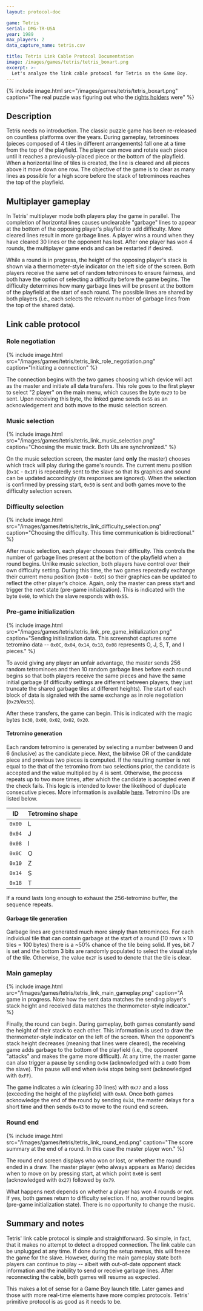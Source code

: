 ```yaml
---
layout: protocol-doc

game: Tetris
serial: DMG-TR-USA
year: 1989
max_players: 2
data_capture_name: tetris.csv

title: Tetris Link Cable Protocol Documentation
image: /images/games/tetris/tetris_boxart.png
excerpt: >-
  Let's analyze the link cable protocol for Tetris on the Game Boy.
---
```


{%
   include image.html
   src="/images/games/tetris/tetris_boxart.png"
   caption="The real puzzle was figuring out who the [rights holders](https://en.wikipedia.org/wiki/Tetris#History) were"
%}

## Description

Tetris needs no introduction. The classic puzzle game has been re-released on
countless platforms over the years. During gameplay, tetrominoes (pieces
composed of 4 tiles in different arrangements) fall one at a time from the top
of the playfield. The player can move and rotate each piece until it reaches a
previously-placed piece or the bottom of the playfield. When a horizontal line
of tiles is created, the line is cleared and all pieces above it move down one
row. The objective of the game is to clear as many lines as possible for a high
score before the stack of tetrominoes reaches the top of the playfield.

## Multiplayer gameplay

In Tetris' multiplayer mode both players play the game in parallel. The
completion of horizontal lines causes unclearable "garbage" lines to appear at
the bottom of the opposing player's playfield to add difficulty. More cleared
lines result in more garbage lines. A player wins a round when they have cleared
30 lines or the opponent has lost. After one player has won 4 rounds, the
multiplayer game ends and can be restarted if desired.

While a round is in progress, the height of the opposing player's stack is
shown via a thermometer-style indicator on the left side of the screen. Both
players receive the same set of random tetrominoes to ensure fairness, and both
have the option of selecting a difficulty before the game begins. The difficulty
determines how many garbage lines will be present at the bottom of the playfield
at the start of each round. The possible lines are shared by both players (i.e.,
each selects the relevant number of garbage lines from the top of the shared
data).

## Link cable protocol

### Role negotiation

{%
   include image.html
   src="/images/games/tetris/tetris_link_role_negotiation.png"
   caption="Initiating a connection"
%}

The connection begins with the two games choosing which device will act as the
master and initiate all data transfers. This role goes to the first player to
select "2 player" on the main menu, which causes the byte `0x29` to be sent.
Upon receiving this byte, the linked game sends `0x55` as an acknowledgement and
both move to the music selection screen.

### Music selection

{%
   include image.html
   src="/images/games/tetris/tetris_link_music_selection.png"
   caption="Choosing the music track. Both UIs are synchronized."
%}

On the music selection screen, the master (and **only** the master) chooses which
track will play during the game's rounds. The current menu position (`0x1C` -
`0x1F`) is repeatedly sent to the slave so that its graphics and sound can be
updated accordingly (its responses are ignored). When the selection is
confirmed by pressing start, `0x50` is sent and both games move to the
difficulty selection screen.

### Difficulty selection

{%
   include image.html
   src="/images/games/tetris/tetris_link_difficulty_selection.png"
   caption="Choosing the difficulty. This time communication is bidirectional."
%}

After music selection, each player chooses their difficulty. This controls the
number of garbage lines present at the bottom of the playfield when a round
begins. Unlike music selection, both players have control over their own
difficulty setting. During this time, the two games repeatedly exchange their
current menu position (`0x00` - `0x05`) so their graphics can be updated to
reflect the other player's choice. Again, only the master can press start and
trigger the next state (pre-game initialization). This is indicated with the
byte `0x60`, to which the slave responds with `0x55`.

### Pre-game initialization

{%
   include image.html
   src="/images/games/tetris/tetris_link_pre_game_initialization.png"
   caption="Sending initialization data. This screenshot captures some tetromino data -- `0x0C`, `0x04`, `0x14`, `0x18`, `0x08` represents O, J, S, T, and I pieces."
%}

To avoid giving any player an unfair advantage, the master sends 256 random
tetrominoes and then 10 random garbage lines before each round begins so that
both players receive the same pieces and have the same initial garbage (if
difficulty settings are different between players, they just truncate the shared
garbage tiles at different heights). The start of each block of data is signaled
with the same exchange as in role negotiation (`0x29`/`0x55`).

After these transfers, the game can begin. This is indicated with the magic bytes
`0x30`, `0x00`, `0x02`, `0x02`, `0x20`.

#### Tetromino generation

Each random tetromino is generated by selecting a number between 0 and 6
(inclusive) as the candidate piece. Next, the bitwise OR of the candidate piece
and previous two pieces is computed. If the resulting number is not equal to the
that of the tetromino from two selections prior, the candidate is accepted and
the value multiplied by 4 is sent. Otherwise, the process repeats up to two more
times, after which the candidate is accepted even if the check fails. This logic
is intended to lower the likelihood of duplicate consecutive pieces. More
information is available
[here](https://harddrop.com/wiki/Tetris_(Game_Boy)#Randomizer). Tetromino IDs
are listed below.

|ID    |Tetromino shape|
|------|---------------|
|`0x00`|L              |
|`0x04`|J              |
|`0x08`|I              |
|`0x0C`|O              |
|`0x10`|Z              |
|`0x14`|S              |
|`0x18`|T              |

If a round lasts long enough to exhaust the 256-tetromino buffer, the sequence
repeats.

#### Garbage tile generation

Garbage lines are generated much more simply than tetrominoes. For each
individual tile that can contain garbage at the start of a round (10 rows x 10
tiles = 100 bytes) there is a ~50% chance of the tile being solid. If yes, bit 7
is set and the bottom 3 bits are randomly populated to select the visual style
of the tile. Otherwise, the value `0x2F` is used to denote that the tile is
clear.

### Main gameplay

{%
   include image.html
   src="/images/games/tetris/tetris_link_main_gameplay.png"
   caption="A game in progress. Note how the sent data matches the sending player's stack height and received data matches the thermometer-style indicator."
%}

Finally, the round can begin. During gameplay, both games constantly send the
height of their stack to each other. This information is used to draw the
thermometer-style indicator on the left of the screen. When the opponent's stack
height decreases (meaning that lines were cleared), the receiving game adds
garbage to the bottom of the playfield (i.e., the opponent "attacks" and makes
the game more difficult). At any time, the master game can also trigger a pause
by sending `0x94` (acknowledged with a `0x00` from the slave). The pause will
end when `0x94` stops being sent (acknowledged with `0xFF`).

The game indicates a win (clearing 30 lines) with `0x77` and a loss (exceeding
the height of the playfield) with `0xAA`. Once both games acknowledge the end of
the round by sending `0x34`, the master delays for a short time and then sends
`0x43` to move to the round end screen.

### Round end

{%
   include image.html
   src="/images/games/tetris/tetris_link_round_end.png"
   caption="The score summary at the end of a round. In this case the master player won."
%}

The round end screen displays who won or lost, or whether the round ended in a
draw. The master player (who always appears as Mario) decides when to move on
by pressing start, at which point `0x60` is sent (acknowledged with `0x27`)
followed by `0x79`.

What happens next depends on whether a player has won 4 rounds or not. If
yes, both games return to difficulty selection. If no, another round begins
(pre-game initialization state). There is no opportunity to change the music.

## Summary and notes

Tetris' link cable protocol is simple and straightforward. So simple, in fact,
that it makes no attempt to detect a dropped connection. The link cable can be
unplugged at any time. If done during the setup menus, this will freeze the
game for the slave. However, during the main gameplay state both players can
continue to play -- albeit with out-of-date opponent stack information and the
inability to send or receive garbage lines. After reconnecting the cable, both
games will resume as expected.

This makes a lot of sense for a Game Boy launch title. Later games and those
with more real-time elements have more complex protocols. Tetris' primitive
protocol is as good as it needs to be.

